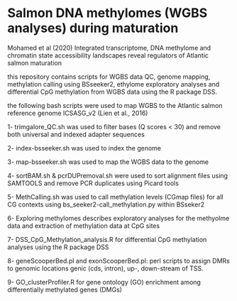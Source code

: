 # Salmon DNA methylomes (WGBS analyses) during maturation 
Mohamed et al (2020) Integrated transcriptome, DNA methylome and chromatin state accessibility landscapes reveal regulators of Atlantic salmon maturation

this repository contains scripts for WGBS data QC, genome mapping, methylation calling using BSseeker2, ethylome exploratory analyses and differential CpG methylation from WGBS data using the R package DSS. 

the following bash scripts were used to map WGBS to the Atlantic salmon reference genome ICSASG_v2 (Lien et al., 2016) 

1- trimgalore_QC.sh was used to filter bases (Q scores < 30) and remove both universal and indexed adapter sequences

2- index-bsseeker.sh was used to index the genome 

3- map-bsseeker.sh was used to map the WGBS data to the genome 

4- sortBAM.sh & pcrDUPremoval.sh were used to sort alignment files using SAMTOOLS and remove PCR duplicates using Picard tools 

5- MethCalling.sh was used to call methylation levels (CGmap files) for all CG contexts using bs_seeker2-call_methylation.py within BSseker2 

6- Exploring methylomes describes exploratory analyses for the methyolme data and extraction of methylation data at CpG sites 

7- DSS_CpG_Methylation_analysis.R for differential CpG methylation analyses using the R package DSS 

8- geneScooperBed.pl and exonScooperBed.pl: perl scripts to assign DMRs to genomic locations genic (cds, intron), up-, down-stream of TSS. 

9- GO_clusterProfiler.R for gene ontology (GO) enrichment among differentially methylated genes (DMGs)
